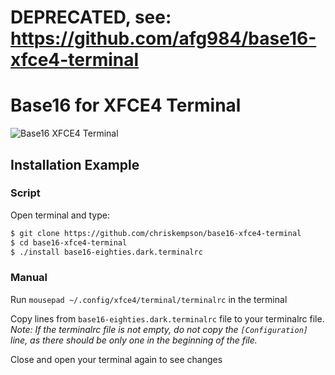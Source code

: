 # DEPRECATED, see: https://github.com/afg984/base16-xfce4-terminal

# Base16 for XFCE4 Terminal

![Base16 XFCE4 Terminal](https://raw.github.com/illarionK/base16-xfce4-terminal/master/base16-xfce4-terminal.png)

## Installation Example

### Script

Open terminal and type:
```bash
$ git clone https://github.com/chriskempson/base16-xfce4-terminal
$ cd base16-xfce4-terminal
$ ./install base16-eighties.dark.terminalrc
```

### Manual

Run `mousepad ~/.config/xfce4/terminal/terminalrc` in the terminal

Copy lines from `base16-eighties.dark.terminalrc` file to your terminalrc file.  
*Note: If the terminalrc file is not empty, do not copy the `[Configuration]` line, as there should be only one in the beginning of the file.*

Close and open your terminal again to see changes
